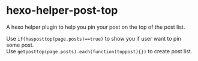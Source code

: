 # hexo-helper-post-top
A hexo helper plugin to help you pin your post on the top of the post list.

Use `if(hasposttop(page.posts)==true)` to show you if user want to pin some post.  
Use `getposttop(page.posts).each(function(toppost){})` to create post list.